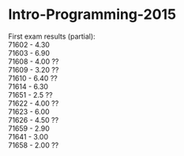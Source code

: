 # Intro-Programming-2015

First exam results (partial): <br />
71602 - 4.30 <br />
71603 - 6.90 <br />
71608 - 4.00 ?? <br />
71609 - 3.20 ?? <br />
71610 - 6.40 ?? <br />
71614 - 6.30  <br />
71651 - 2.5 ?? <br />
71622 - 4.00 ?? <br />
71623 - 6.00 <br />
71626 - 4.50 ?? <br />
71659 - 2.90 <br />
71641 - 3.00 <br />
71658 - 2.00 ?? <br />
